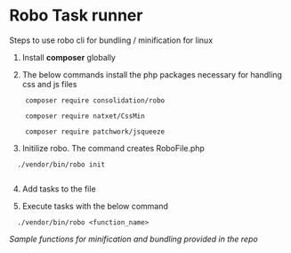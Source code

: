 # Robo Task runner

Steps to use robo cli for bundling / minification for linux

1) Install **composer** globally

2) The below commands install the php packages necessary for handling css and js files 

```
    composer require consolidation/robo

    composer require natxet/CssMin

    composer require patchwork/jsqueeze

```
 3) Initilize robo. The command creates RoboFile.php
 
 ```
   ./vendor/bin/robo init
   
 ```
 
 4) Add tasks to the file
 
 5) Execute tasks with the below command
 
 ```
   ./vendor/bin/robo <function_name>
 
 ```
 
  *Sample functions for minification and bundling provided in the repo*
 

